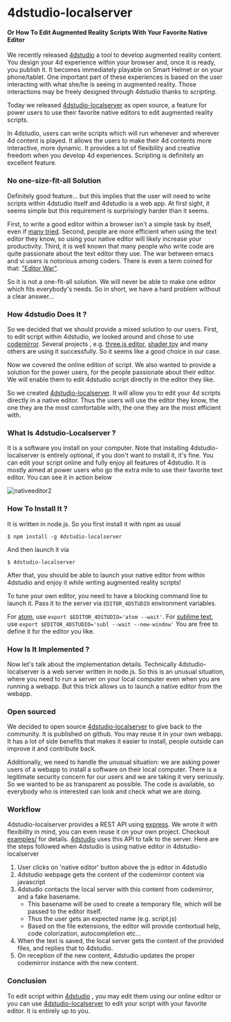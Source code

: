 # 4dstudio-localserver
#### Or How To Edit Augmented Reality Scripts With Your Favorite Native Editor

We recently released [4dstudio](http://daqri.com/daqri-4d-studio/)
  a tool to develop augmented reality content.
  You design your 4d experience within your browser and, once it is ready, you publish it. 
  It becomes immediately playable on Smart Helmet or on your phone/tablet.
One important part of these experiences is based on the user interacting 
  with what she/he is seeing in augmented reality.
Those interactions may be freely designed through 4dstudio thanks to 
    *scripting*.
    
Today we released [4dstudio-localserver](https://github.com/DAQRI/4dstudio-localserver) as open source, 
a feature for power users to use their favorite native editors to edit augmented reality scripts.

In 4dstudio, users can write scripts which will run whenever 
and wherever 4d content is played.
  It allows the users to make their 4d contents
  more interactive, more dynamic. It provides a lot of 
  flexibility and creative freedom when you develop 4d experiences.
Scripting is definitely an excellent feature.

### No one-size-fit-all Solution
Definitely good feature... but this implies that the user will need to write scripts within
4dstudio itself and 4dstudio is a web app. 
At first sight, it seems simple but this requirement is surprisingly harder than it seems.

First, to write a good editor within a browser isn't a simple task by itself,
even if [many tried](https://en.wikipedia.org/wiki/Comparison_of_JavaScript-based_source_code_editors).
Second, people are more efficient when using the text editor
they know, so using your native editor will likely increase your productivity.
Third, it is well known that many people who write code are quite passionate
about the text editor they use. 
The war between emacs and vi users is notorious among coders.
There is even a term coined for that: ["Editor War"](https://en.wikipedia.org/wiki/Editor_war).
 

So it is not a one-fit-all solution. We will never be able to make one editor which fits everybody's needs.
So in short, we have a hard problem without a clear answer...

### How 4dstudio Does It ?
So we decided that we should provide a mixed solution to our users.
First, 
to edit script within 4dstudio, we looked around and chose to use [codemirror](https://codemirror.net/).
Several projects , e.g. [three.js editor](http://threejs.org/editor/), [shader toy](https://www.shadertoy.com/) and many others are using it successfully. So it seems like a good choice in our case.

Now we covered the online edition of script. 
We also wanted to provide a solution for the power users, for the people passionate about their editor. 
We will enable them to edit 4dstudio script directly in the editor they like.

So we created [4dstudio-localserver](https://github.com/DAQRI/4dstudio-localserver).
It will allow you to edit your 4d scripts directly in a native editor.
Thus the users will use the editor they know, the one they are the most comfortable with, the one they are the most efficient with.

### What Is 4dstudio-Localserver ?
It is a software you install on your computer.
Note that installing  4dstudio-localserver 
is entirely optional, if you don't want to install it, it's fine. You can edit your script online and fully enjoy all features of 4dstudio.
It is mostly aimed at power users who go the extra mile to use 
their favorite text editor. 
You can see it in action below

![nativeeditor2](https://cloud.githubusercontent.com/assets/252962/9174704/780123d2-3f79-11e5-8958-4ae67dfbe211.gif)


### How To Install It ?

It is written in node.js. So you first install it with npm as usual

```
$ npm install -g 4dstudio-localserver
```

And then launch it via 

```
$ 4dstudio-localserver
```

After that, you should be able to launch your native editor from within 4dstudio and enjoy it while writing augmented reality scripts!

To tune your own editor, you need to have a blocking command line to launch it.
Pass it to the server via ```EDITOR_4DSTUDIO``` environment variables.

For [atom](http://atom.io), use ```export $EDITOR_4DSTUDIO='atom --wait'```.
For [sublime text](http://www.sublimetext.com/), use ```export $EDITOR_4DSTUDIO='subl --wait --new-window'```
You are free to define it for the editor you like.

### How Is It Implemented ?
Now let's talk about the implementation details. 
Technically 4dstudio-localserver is a web server written in node.js.
So this is an unusual situation, where you need to run a server on your local computer even when you are running a webapp. But this trick allows us 
to launch a native editor from the webapp.


### Open sourced
We decided to open source [4dstudio-localserver](https://github.com/DAQRI/4dstudio-localserver) to give back to the community. 
It is published on github.
You may reuse it in your own webapp.
It has a lot of side benefits that makes it easier to install, people outside can improve it and contribute back.

Additionally, we need to handle the unusual situation: we are asking power users of a webapp to install a software on their local computer. 
There is a legitimate security concern for our users and we are taking it very seriously. 
So we wanted to be as transparent as possible. The code is available, so everybody who is interested can look and check what we are doing.

### Workflow
4dstudio-localserver provides a REST API using [express](http://expressjs.com/).
We wrote it with flexibility in mind, you can even reuse it on your own project.
Checkout  [examples/](https://github.com/DAQRI/4dstudio-localserver/blob/master/public/test-client.html)
for details. 
[4dstudio](http://daqri.com/daqri-4d-studio/) uses this API to talk to the server. 
Here are the steps followed when 4dstudio is using native editor in 4dstudio-localserver

1. User clicks on 'native editor' button above the js editor in 4dstudio
2. 4dstudio webpage gets the content of the codemirror content via javascript
3. 4dstudio contacts the local server with this content from codemirror, and a fake basename. 
   - This basename will be used to create a temporary file, which will be passed to the editor itself.
   - Thus the user gets an expected name (e.g. script.js)
   - Based on the file extensions, the editor will provide contextual help, code colorization, autocompletion etc...
4. When the text is saved, the local server gets the content of the provided files, and replies that to 4dstudio.
5. On reception of the new content, 4dstudio updates the proper codemirror instance with the new content.

### Conclusion
To edit script within [4dstudio](http://daqri.com/daqri-4d-studio/) , you may edit them using our online editor or you can use [4dstudio-localserver](https://github.com/DAQRI/4dstudio-localserver) to edit your script with your favorite editor.
It is entirely up to you.
